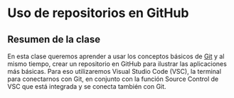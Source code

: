# Uso de repositorios en GitHub

## Resumen de la clase 

En esta clase queremos aprender a usar los conceptos básicos de [Git](https://git-scm.com/) y al mismo tiempo, crear un repositorio en GitHub para ilustrar las aplicaciones más básicas. Para eso utilizaremos Visual Studio Code (VSC), la terminal para conectarnos con Git, en conjunto con la función Source Control de VSC que está integrada y se conecta también con Git. 
